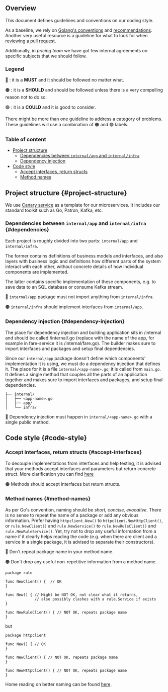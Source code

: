 ## Overview

This document defines guidelines and conventions on our coding style. 

As a baseline, we rely on [Golang's conventions](https://golang.org/doc/code.html) and [recommendations](https://golang.org/doc/effective_go.html). 
Another very useful resource is a guideline for what to look for when [reviewing a pull request](https://github.com/golang/go/wiki/CodeReviewComments). 

Additionally, in _pricing team_ we have got few internal agreements on specific subjects that we should follow.

### Legend

🔴 : it is a **MUST** and it should be followed no matter what.

🟠 : it is a **SHOULD** and should be followed unless there is a very compelling reason not to do so.

🟢 : it is a **COULD** and it is good to consider.

There might be more than one guideline to address a category of problems. These guidelines will use a combination of 🟠 and 🟢 labels.

### Table of content

* [Project structure](#project-structure)
    * [Dependencies between `internal/app` and `internal/infra`](#dependencies)
    * [Dependency injection](#dependency-injection)
* [Code style](#code-style)
    * [Accept interfaces, return structs](#accept-interfaces)
    * [Method names](#method-names)

## Project structure {#project-structure}

We use [Canary service](https://github.com/taxibeat/canary-service) as a template for our microservices.
It includes our standard toolkit such as Go, Patron, Kafka, etc.

### Dependencies between `internal/app` and `internal/infra` {#dependencies}

Each project is roughly divided into two parts: `internal/app` and `internal/infra`. 

The former contains definitions of business models and interfaces, and also layers with business logic and definitions how different parts of the system interact with each other,
without concrete details of how individual components are implemented.

The latter contains specific implementation of these components, e.g. to save data to an SQL database or consume Kafka stream.

🔴 `internal/app` package must not import anything from `internal/infra`.

🟠 `internal/infra` should implement interfaces from `internal/app`.

### Dependency injection {#dependency-injection}

The place for dependency injection and building application sits in /internal and should be called /internal/<app-name>.go (replace <app-name> with the name of the app, for example in fare-service it is /internal/fare.go). The builder makes sure to import interfaces and packages and setup final dependencies.

Since our `internal/app` package doesn't define which components' implementation it is using, we must do a dependency injection that defines it. 
The place for it is a file `internal/<app-name>.go`; it is called from `main.go`. 
It defines a single method that couples all the parts of an application together and makes sure to import interfaces and packages, and setup final dependencies.

```
├── internal/
│   ├── <app-name>.go
│   ├── app/
│   └── infra/
```

🔴 Dependency injection must happen in `internal/<app-name>.go` with a single public method.

## Code style {#code-style}

### Accept interfaces, return structs {#accept-interfaces}

To decouple implementations from interfaces and help testing, it is advised that your methods accept interfaces and parameters but return concrete struct.
More clarification you can find [here](https://medium.com/@cep21/what-accept-interfaces-return-structs-means-in-go-2fe879e25ee8)

🟠 Methods should accept interfaces but return structs.

### Method names {#method-names}

As per Go's convention, naming should be _short, concise, evocative_. There is no sense to repeat the name of a package or add any obvious information. 
Prefer having `httpclient.New()` to `httpclient.NewHttpClient()`, or `rule.NewClient()` and `rule.NewService()` to `rule.NewRuleClient()` and `rule.NewRuleService()`.
Yet, try not to drop any useful information from a name if it clearly helps reading the code (e.g. when there are client and a service in a single package, it is advised to separate their constructors).

🔴 Don't repeat package name in your method name.

🟠 Don't drop any useful non-repetitive information from a method name.

```
package rule
 
func NewClient() {  // OK
}

func New() { // Might be NOT OK, not clear what it returns, 
	         // also possibly clashes with a rule.Service if exists
}

func NewRuleClient() { // NOT OK, repeats package name
}
```

but 

```
package httpclient

func New() { // OK
}

func NewClient() { // NOT OK, repeats package name
}

func NewHttpClient() { // NOT OK, repeats package name
}
```

Home reading on better naming can be found [here](https://golang.org/doc/effective_go.html#names).
